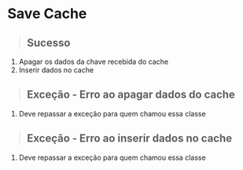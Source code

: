 # Save Cache

> ## Sucesso
1.  Apagar os dados da chave recebida do cache
2.  Inserir dados no cache

> ## Exceção - Erro ao apagar dados do cache
1.  Deve repassar a exceção para quem chamou essa classe

> ## Exceção - Erro ao inserir dados no cache
1.  Deve repassar a exceção para quem chamou essa classe